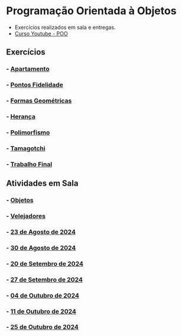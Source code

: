 # Programação Orientada à Objetos

* Exercícios realizados em sala e entregas.
* [Curso Youtube - POO](https://github.com/claudiohpo/Fatec_ADS/blob/main/Programa%C3%A7%C3%A3o%20Orientada%20%C3%A0%20Objetos/Curso%20POO%20YT)
## Exercícios

### - [Apartamento](https://github.com/claudiohpo/Fatec_ADS/blob/main/Programa%C3%A7%C3%A3o%20Orientada%20%C3%A0%20Objetos/Exerc%C3%ADcios/Apartamento)

### - [Pontos Fidelidade](https://github.com/claudiohpo/Fatec_ADS/blob/main/Programa%C3%A7%C3%A3o%20Orientada%20%C3%A0%20Objetos/Exerc%C3%ADcios/Pontos_Fidelidade)

### - [Formas Geométricas](https://github.com/claudiohpo/Fatec_ADS/blob/main/Programa%C3%A7%C3%A3o%20Orientada%20%C3%A0%20Objetos/Exerc%C3%ADcios/Formas_Geometricas)

### - [Herança](https://github.com/claudiohpo/Fatec_ADS/blob/main/Programa%C3%A7%C3%A3o%20Orientada%20%C3%A0%20Objetos/Exerc%C3%ADcios/Exercicio_Heranca)

### - [Polimorfismo](https://github.com/claudiohpo/Fatec_ADS/blob/main/Programa%C3%A7%C3%A3o%20Orientada%20%C3%A0%20Objetos/Exerc%C3%ADcios/Polimorfismo)

### - [Tamagotchi](https://github.com/claudiohpo/Fatec_ADS/blob/main/Programa%C3%A7%C3%A3o%20Orientada%20%C3%A0%20Objetos/Exerc%C3%ADcios/Tamagotchi)

### - [Trabalho Final](https://github.com/claudiohpo/Fatec_ADS/blob/main/Programa%C3%A7%C3%A3o%20Orientada%20%C3%A0%20Objetos/Exerc%C3%ADcios/Trabalho%20Final)



## Atividades em Sala

### - [Objetos](https://github.com/claudiohpo/Fatec_ADS/blob/main/Programa%C3%A7%C3%A3o%20Orientada%20%C3%A0%20Objetos/Atividades%20em%20Sala/Objetos)

### - [Velejadores](https://github.com/claudiohpo/Fatec_ADS/tree/main/Programa%C3%A7%C3%A3o%20Orientada%20%C3%A0%20Objetos/Atividades%20em%20Sala/PseudoC%C3%B3digo)

### - [23 de Agosto de 2024](https://github.com/claudiohpo/Fatec_ADS/tree/main/Programa%C3%A7%C3%A3o%20Orientada%20%C3%A0%20Objetos/Atividades%20em%20Sala/Aulas/Aula_23_08_2024)

### - [30 de Agosto de 2024](https://github.com/claudiohpo/Fatec_ADS/tree/main/Programa%C3%A7%C3%A3o%20Orientada%20%C3%A0%20Objetos/Atividades%20em%20Sala/Aulas/Aula_30_08_2024)

### - [20 de Setembro de 2024](https://github.com/claudiohpo/Fatec_ADS/tree/main/Programa%C3%A7%C3%A3o%20Orientada%20%C3%A0%20Objetos/Atividades%20em%20Sala/Aulas/Aula_20_09_2024)

### - [27 de Setembro de 2024](https://github.com/claudiohpo/Fatec_ADS/tree/main/Programa%C3%A7%C3%A3o%20Orientada%20%C3%A0%20Objetos/Atividades%20em%20Sala/Aulas/Aula_27_09_2024)

### - [04 de Outubro de 2024](https://github.com/claudiohpo/Fatec_ADS/tree/main/Programa%C3%A7%C3%A3o%20Orientada%20%C3%A0%20Objetos/Atividades%20em%20Sala/Aulas/Aula_04_10_2024)

### - [11 de Outubro de 2024](https://github.com/claudiohpo/Fatec_ADS/tree/main/Programa%C3%A7%C3%A3o%20Orientada%20%C3%A0%20Objetos/Atividades%20em%20Sala/Aulas/Aula_11_10_2024)

### - [25 de Outubro de 2024](https://github.com/claudiohpo/Fatec_ADS/tree/main/Programa%C3%A7%C3%A3o%20Orientada%20%C3%A0%20Objetos/Atividades%20em%20Sala/Aulas/Aula_25_10_2024)
